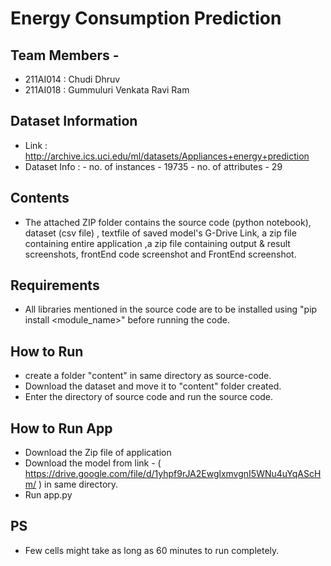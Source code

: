# Energy Consumption Prediction 
## Team Members - 
- 211AI014 : Chudi Dhruv
- 211AI018 : Gummuluri Venkata Ravi Ram

## Dataset Information
- Link : http://archive.ics.uci.edu/ml/datasets/Appliances+energy+prediction
- Dataset Info :
       - no. of instances - 19735
       - no. of attributes - 29

## Contents
- The attached ZIP folder contains the source code (python notebook), dataset (csv file) , textfile of saved model's G-Drive Link, a zip file containing entire application ,a zip file containing output & result screenshots, frontEnd code screenshot and FrontEnd screenshot.

## Requirements
- All libraries mentioned in the source code are to be installed using "pip install <module_name>" before running the code.

## How to Run
- create a folder "content" in same directory as source-code.
- Download the dataset and move it to "content" folder created.
- Enter the directory of source code and run the source code.

## How to Run App
- Download the Zip file of application
- Download the model from link - ( https://drive.google.com/file/d/1yhpf9rJA2EwglxmvgnI5WNu4uYqAScHm/ ) in same directory.
- Run app.py

## PS
-  Few cells might take as long as 60 minutes to run completely.
 
